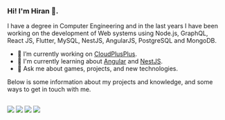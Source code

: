 ### Hi! I'm Hiran 👋. 

I have a degree in Computer Engineering and in the last years I have been working on the development of Web systems using Node.js, GraphQL, React JS, Flutter, MySQL, NestJS, AngularJS, PostgreSQL and MongoDB.

- 🔭 I’m currently working on [CloudPlusPlus](https://cloudplusplus.nl/).
- 🌱 I'm currently learning about [Angular](https://angular.io/) and [NestJS](https://nestjs.com/).
- 💬 Ask me about games, projects, and new technologies.

Below is some information about my projects and knowledge, and some ways to get in touch with me.

##
  
<div>
  <a href="https://www.instagram.com/hiran.g.b.silva/" target="_blank"><img src="https://img.shields.io/badge/-Instagram-%23E4405F?style=for-the-badge&logo=instagram&logoColor=white" target="_blank"></a>
  <a href = "mailto:hiran.g.b.silva@hotmail.com"><img src="https://img.shields.io/badge/Microsoft_Outlook-0078D4?style=for-the-badge&logo=microsoft-outlook&logoColor=white" target="_blank"></a>
  <a href = "mailto:hiran.g.b.silva@gmail.com"><img src="https://img.shields.io/badge/Gmail-D14836?style=for-the-badge&logo=gmail&logoColor=white" target="_blank"></a>
  <a href="https://www.linkedin.com/in/hiran-silva-2a28baa4/" target="_blank"><img src="https://img.shields.io/badge/-LinkedIn-%230077B5?style=for-the-badge&logo=linkedin&logoColor=white" target="_blank"></a>
</div>
